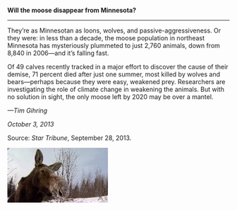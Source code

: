 **Will the moose disappear from Minnesota?**

****

They’re as Minnesotan as loons, wolves, and passive-aggressiveness. Or they were: in less than a decade, the moose population in northeast Minnesota has mysteriously plummeted to just 2,760 animals, down from 8,840 in 2006—and it’s falling fast.

Of 49 calves recently tracked in a major effort to discover the cause of their demise, 71 percent died after just one summer, most killed by wolves and bears—perhaps because they were easy, weakened prey. Researchers are investigating the role of climate change in weakening the animals. But with no solution in sight, the only moose left by 2020 may be over a mantel.

*—Tim Gihring*

*October 3, 2013*

Source: *Star Tribune*, September 28, 2013. 



![](../images/13.10.03_Gihring_MooseEDIT-1.jpeg)
